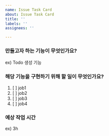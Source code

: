 ```yaml
---
name: Issue Task Card
about: Issue Task Card
title: ''
labels: ''
assignees: ''

---
```


### 만들고자 하는 기능이 무엇인가요?
ex) Todo 생성 기능

### 해당 기능을 구현하기 위해 할 일이 무엇인가요?
1. [ ] job1
2. [ ] job2
3. [ ] job3
3. [ ] job4

### 예상 작업 시간
ex) 3h
